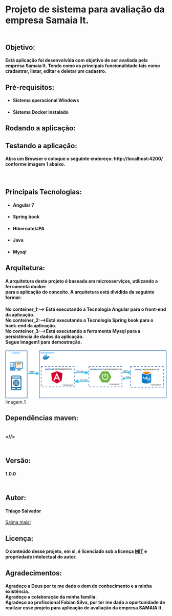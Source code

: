 <h1>Projeto de sistema para avalia&ccedil;&atilde;o da empresa Samaia It.</h1>
<h2><br />Objetivo:</h2>
<h4>Est&aacute; aplica&ccedil;&atilde;o foi desenvolvida com objetivo de ser avaliada pela empresa Samaia It. Tendo como as principais funcionalidade tais como cradastrar, listar, editar e deletar um cadastro.</h4>
<h2>Pr&eacute;-requisitos:</h2>
<ul>
<li>
<h4>Sistema operacional Windows</h4>
</li>
<li>
<h4>Sistema Docker instalado</h4>
</li>
</ul>
<h2><strong>Rodando a aplica&ccedil;&atilde;o:</strong></h2>
<h2>Testando a aplica&ccedil;&atilde;o:</h2>
<h4>Abra um Browser e coloque o seguinte endere&ccedil;o: http://localhost:4200/<br />conforme imagem 1 abaixo.</h4>
<h4>&nbsp;</h4>
<h2>Principais Tecnologias:</h2>
<ul>
<li>
<h4>Angular 7</h4>
</li>
<li>
<h4>Spring book</h4>
</li>
<li>
<h4>Hibernate/JPA</h4>
</li>
<li>
<h4>Java</h4>
</li>
<li>
<h4>Mysql</h4>
</li> 
</ul>
<h2>Arquitetura:</h2>
<h4>A arquitetura deste projeto &eacute; baseada em microsservi&ccedil;os, utilizando a ferramenta docker<br />para a aplica&ccedil;&atilde;o do conceito. A arquitetura est&aacute; dividida da seguinte formar:</h4>
<h4>No conteiner_1:--&gt; Est&aacute; executando a Tecnologia Angular para o front-end da aplica&ccedil;&atilde;o.<br />No conteiner_2:--&gt;Est&aacute; executando a Tecnologia Spring book para o back-end da aplica&ccedil;&atilde;o.<br />No conteiner_3:--&gt;Est&aacute; executando a ferramenta Mysql para a persist&ecirc;ncia de dados da aplica&ccedil;&atilde;o.
<br />Segue imagem1 para demostra&ccedil;&atilde;o.</h4>
<img src="image/arquitetura.png">
  Imagem_1
<h2>Depend&ecirc;ncias maven:</h2>
<h4><br />&lt;//&gt;</h4>
<h2><br />Vers&atilde;o:</h2>
<h4>1.0.0</h4>
<h2><br />Autor:</h2>
<h4>Thiago Salvador</h4>
<p><a href="https://www.linkedin.com/in/thiagocostasalvador/">Saima mais!</a></p>
<h2>Licen&ccedil;a:</h2>
<h4>O conte&uacute;do desse projeto, em si, &eacute; licenciado sob a licen&ccedil;a <a href="https://opensource.org/licenses/">MIT</a> e propriedade intelectual do autor.</h4>
<h2>Agradecimentos:</h2>
<h4>Agrade&ccedil;o a Deus por te me dado o dom do conhecimento e a minha exist&ecirc;ncia.<br />Agrade&ccedil;o a colabora&ccedil;&atilde;o da minha fam&iacute;lia.<br />Agrade&ccedil;o ao profissional Fabian Silva, por ter me dado a oportunidade de realizar esse projeto para aplica&ccedil;&atilde;o de avalia&ccedil;&atilde;o da empresa SAMAIA It.</h4>
